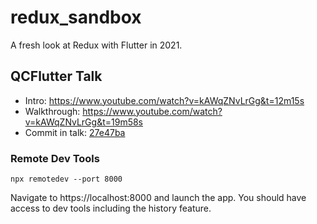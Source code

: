 # redux_sandbox

A fresh look at Redux with Flutter in 2021.

## QCFlutter Talk

- Intro: https://www.youtube.com/watch?v=kAWqZNvLrGg&t=12m15s
- Walkthrough: https://www.youtube.com/watch?v=kAWqZNvLrGg&t=19m58s
- Commit in talk: [27e47ba](https://github.com/lukepighetti/redux_sandbox/tree/27e47bae7688e260fe67405c4c9aac007c487eb9)

### Remote Dev Tools

```
npx remotedev --port 8000
```

Navigate to https://localhost:8000 and launch the app. You should have access to dev tools including the history feature.
